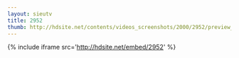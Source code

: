 ```yaml
---
layout: sieutv
title: 2952
thumb: http://hdsite.net/contents/videos_screenshots/2000/2952/preview_360p.mp4.jpg
---
```

{% include iframe src='http://hdsite.net/embed/2952' %}
 
